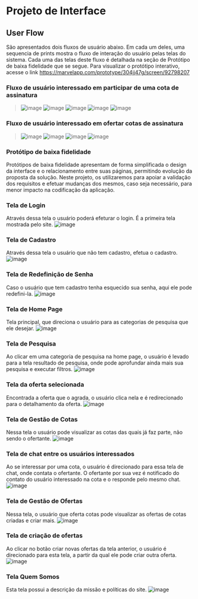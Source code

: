 
# Projeto de Interface

## User Flow

São apresentados dois fluxos de usuário abaixo. Em cada um deles, uma sequencia de prints mostra o fluxo de interação do usuário pelas telas do sistema. Cada uma das telas deste fluxo é detalhada na seção de Protótipo de baixa fidelidade que se segue. Para visualizar o protótipo interativo, acesse o link https://marvelapp.com/prototype/304jj47g/screen/92798207

### Fluxo de usuário interessado em participar de uma cota de assinatura
>![image](https://github.com/ICEI-PUC-Minas-PMV-ADS/pmv-ads-2023-2-e1-proj-web-t8-pmv-ads-2023-2-e1-projsharing/assets/145268471/ad3bc810-0478-4933-945a-b720f3d8228f)
>![image](https://github.com/ICEI-PUC-Minas-PMV-ADS/pmv-ads-2023-2-e1-proj-web-t8-pmv-ads-2023-2-e1-projsharing/assets/145268471/f2ba59aa-bcd5-4b14-9993-25905adc887c)
>![image](https://github.com/ICEI-PUC-Minas-PMV-ADS/pmv-ads-2023-2-e1-proj-web-t8-pmv-ads-2023-2-e1-projsharing/assets/145268471/a7bfcf5f-6518-4c55-9321-1722088570c9)
>![image](https://github.com/ICEI-PUC-Minas-PMV-ADS/pmv-ads-2023-2-e1-proj-web-t8-pmv-ads-2023-2-e1-projsharing/assets/145268471/97e13d7e-b82b-4eb7-a949-981a84d44674)
>![image](https://github.com/ICEI-PUC-Minas-PMV-ADS/pmv-ads-2023-2-e1-proj-web-t8-pmv-ads-2023-2-e1-projsharing/assets/145268471/8c18d2d1-db6a-4ea8-bfd4-a6a1eebcbb6e)

### Fluxo de usuário interessado em ofertar cotas de assinatura
>![image](https://github.com/ICEI-PUC-Minas-PMV-ADS/pmv-ads-2023-2-e1-proj-web-t8-pmv-ads-2023-2-e1-projsharing/assets/145268471/4fad3afa-17ef-435a-97bd-2e6235df698f)
>![image](https://github.com/ICEI-PUC-Minas-PMV-ADS/pmv-ads-2023-2-e1-proj-web-t8-pmv-ads-2023-2-e1-projsharing/assets/145268471/b0252a2e-bd72-4a4f-9c42-f12aaa219a84)
>![image](https://github.com/ICEI-PUC-Minas-PMV-ADS/pmv-ads-2023-2-e1-proj-web-t8-pmv-ads-2023-2-e1-projsharing/assets/145268471/d9a2b16d-b1ec-4afb-95b3-e020b5aa47d0)
>![image](https://github.com/ICEI-PUC-Minas-PMV-ADS/pmv-ads-2023-2-e1-proj-web-t8-pmv-ads-2023-2-e1-projsharing/assets/145268471/eded2068-d3cb-44ec-a5c9-d3076e8f50c8)





### Protótipo de baixa fidelidade

Protótipos de baixa fidelidade apresentam de forma simplificada o design da interface e o relacionamento entre suas páginas, permitindo evolução da proposta da solução. Neste projeto, os utilizaremos para apoiar a validação dos requisitos e efetuar mudanças dos mesmos, caso seja necessário, para menor impacto na codificação da aplicação.

### Tela de Login

Através dessa tela o usuário poderá efeturar o login. É a primeira tela mostrada pelo site.
![image](https://github.com/ICEI-PUC-Minas-PMV-ADS/pmv-ads-2023-2-e1-proj-web-t8-pmv-ads-2023-2-e1-projsharing/assets/145268471/cf1d7716-0e54-4306-85eb-b15c0c0bcb83)

### Tela de Cadastro
Através dessa tela o usuário que não tem cadastro, efetua o cadastro.
![image](https://github.com/ICEI-PUC-Minas-PMV-ADS/pmv-ads-2023-2-e1-proj-web-t8-pmv-ads-2023-2-e1-projsharing/assets/145268471/92e2bde6-e109-4fcb-87b6-b8e760d5c630)

### Tela de Redefinição de Senha
Caso o usuário que tem cadastro tenha esquecido sua senha, aqui ele pode redefini-la.
![image](https://github.com/ICEI-PUC-Minas-PMV-ADS/pmv-ads-2023-2-e1-proj-web-t8-pmv-ads-2023-2-e1-projsharing/assets/145268471/8a70fd29-da66-4339-b1b1-83938e0a6690)

### Tela de Home Page
Tela principal, que direciona o usuário para as categorias de pesquisa que ele desejar.
![image](https://github.com/ICEI-PUC-Minas-PMV-ADS/pmv-ads-2023-2-e1-proj-web-t8-pmv-ads-2023-2-e1-projsharing/assets/145268471/a248d981-8371-47ce-9751-eae5d04ca317)

### Tela de Pesquisa
Ao clicar em uma categoria de pesquisa na home page, o usuário é levado para a tela resultado de pesquisa, onde pode aprofundar ainda mais sua pesquisa e executar filtros.
![image](https://github.com/ICEI-PUC-Minas-PMV-ADS/pmv-ads-2023-2-e1-proj-web-t8-pmv-ads-2023-2-e1-projsharing/assets/145268471/89a2532c-be6d-405c-8fbf-f962cdb4c3f3)

### Tela da oferta selecionada
Encontrada a oferta que o agrada, o usuário clica nela e é redirecionado para o detalhamento da oferta.
![image](https://github.com/ICEI-PUC-Minas-PMV-ADS/pmv-ads-2023-2-e1-proj-web-t8-pmv-ads-2023-2-e1-projsharing/assets/145268471/4edcdc63-3cd4-4ee5-b029-33fb0c7efec5)

### Tela de Gestão de Cotas
Nessa tela o usuário pode visualizar as cotas das quais já faz parte, não sendo o ofertante.
![image](https://github.com/ICEI-PUC-Minas-PMV-ADS/pmv-ads-2023-2-e1-proj-web-t8-pmv-ads-2023-2-e1-projsharing/assets/145268471/69aee30e-b0da-4419-8e6b-753d6413a4c6)

### Tela de chat entre os usuários interessados
Ao se interessar  por uma cota, o usuário é direcionado para essa tela de chat, onde contata o ofertante. O ofertante por sua vez é notificado do contato do usuário interessado na cota e o responde pelo mesmo chat.
![image](https://github.com/ICEI-PUC-Minas-PMV-ADS/pmv-ads-2023-2-e1-proj-web-t8-pmv-ads-2023-2-e1-projsharing/assets/145268471/db2d23f8-03ef-4ebc-88a6-4ceeac2420ed)

### Tela de Gestão de Ofertas
Nessa tela, o usuário que oferta cotas pode visualizar as ofertas de cotas criadas e criar mais.
![image](https://github.com/ICEI-PUC-Minas-PMV-ADS/pmv-ads-2023-2-e1-proj-web-t8-pmv-ads-2023-2-e1-projsharing/assets/145268471/b50d9dc7-20e4-4483-bb58-7aa3fb21a4ab)

### Tela de criação de ofertas
Ao clicar no botão criar novas ofertas da tela anterior, o usuário é direcionado para esta tela, a partir da qual ele pode criar outra oferta.
![image](https://github.com/ICEI-PUC-Minas-PMV-ADS/pmv-ads-2023-2-e1-proj-web-t8-pmv-ads-2023-2-e1-projsharing/assets/145268471/84e8c0df-0bf5-4f77-825a-8490d87b8e79)

### Tela Quem Somos
Esta tela possui a descrição da missão e políticas do site.
![image](https://github.com/ICEI-PUC-Minas-PMV-ADS/pmv-ads-2023-2-e1-proj-web-t8-pmv-ads-2023-2-e1-projsharing/assets/145268471/b6196bab-de99-40b1-83ec-c7c53d2de57f)





